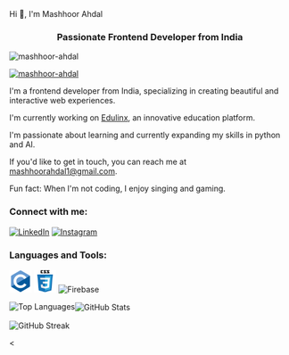 <!DOCTYPE html>
<html lang="en">
<head>
<meta charset="UTF-8">
<meta name="viewport" content="width=device-width, initial-scale=1.0">
<meta name="description" content="Mashhoor Ahdal - Passionate Frontend Developer from India, mashhoor ahdal " >
<meta name="keywords" content ="mashhoor ahdal, github of mashhoor ahdal >
<title>Mashhoor Ahdal - Frontend Developer</title>



</head>
<body>

<h1 align="center">Hi 👋, I'm Mashhoor Ahdal</h1>
<h3 align="center">Passionate Frontend Developer from India</h3>

<p align="left"> <img src="https://komarev.com/ghpvc/?username=mashhoor-ahdal&label=Profile%20views&color=0e75b6&style=flat" alt="mashhoor-ahdal" /> </p>

<p align="left"> <a href="https://github.com/ryo-ma/github-profile-trophy"><img src="https://github-profile-trophy.vercel.app/?username=mashhoor-ahdal" alt="mashhoor-ahdal" /></a> </p>

<p align="left">I'm a frontend developer from India, specializing in creating beautiful and interactive web experiences.</p>

<p>I'm currently working on <a href="https://edulinx.vercel.app" target="_blank" rel="noopener noreferrer">Edulinx</a>, an innovative education platform.</p>

<p>I'm passionate about learning and currently expanding my skills in python and AI.</p>

<p>If you'd like to get in touch, you can reach me at <a href="mailto:mashhoorahdal1@gmail.com">mashhoorahdal1@gmail.com</a>.</p>

<p>Fun fact: When I'm not coding, I enjoy singing and gaming.</p>

<h3>Connect with me:</h3>
<p>
<a href="https://linkedin.com/in/mashhoor-ahdal" target="_blank" rel="noopener noreferrer"><img align="center" src="https://raw.githubusercontent.com/rahuldkjain/github-profile-readme-generator/master/src/images/icons/Social/linked-in-alt.svg" alt="LinkedIn" height="30" width="40" /></a>
<a href="https://instagram.com/mashhoor_ahdal" target="_blank" rel="noopener noreferrer"><img align="center" src="https://raw.githubusercontent.com/rahuldkjain/github-profile-readme-generator/master/src/images/icons/Social/instagram.svg" alt="Instagram" height="30" width="40" /></a>
</p>

<h3>Languages and Tools:</h3>
<p>
<img src="https://raw.githubusercontent.com/devicons/devicon/master/icons/c/c-original.svg" alt="C" width="40" height="40"/>
<img src="https://raw.githubusercontent.com/devicons/devicon/master/icons/css3/css3-original-wordmark.svg" alt="CSS3" width="40" height="40"/>
<img src="https://www.vectorlogo.zone/logos/firebase/firebase-icon.svg" alt="Firebase" width="40" height="40"/>
<!-- Add more icons here -->
</p>

<p><img align="left" src="https://github-readme-stats.vercel.app/api/top-langs?username=mashhoor-ahdal&show_icons=true&locale=en&layout=compact" alt="Top Languages" /></p>

<p><img align="center" src="https://github-readme-stats.vercel.app/api?username=mashhoor-ahdal&show_icons=true&locale=en" alt="GitHub Stats" /></p>

<p><img align="center" src="https://github-readme-streak-stats.herokuapp.com/?user=mashhoor-ahdal" alt="GitHub Streak" /></p>

<

</body>
</html>
